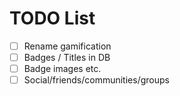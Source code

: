 # TODO List

- [ ] Rename gamification
- [ ] Badges / Titles in DB
- [ ] Badge images etc.
- [ ] Social/friends/communities/groups

